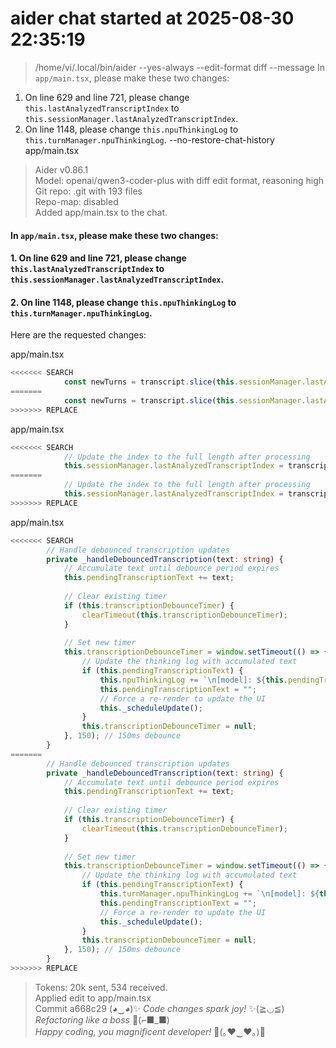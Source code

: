 
# aider chat started at 2025-08-30 22:35:19

> /home/vi/.local/bin/aider --yes-always --edit-format diff --message In `app/main.tsx`, please make these two changes:

1.  On line 629 and line 721, please change `this.lastAnalyzedTranscriptIndex` to `this.sessionManager.lastAnalyzedTranscriptIndex`.
2.  On line 1148, please change `this.npuThinkingLog` to `this.turnManager.npuThinkingLog`. --no-restore-chat-history app/main.tsx  
> Aider v0.86.1  
> Model: openai/qwen3-coder-plus with diff edit format, reasoning high  
> Git repo: .git with 193 files  
> Repo-map: disabled  
> Added app/main.tsx to the chat.  

#### In `app/main.tsx`, please make these two changes:  
####   
#### 1.  On line 629 and line 721, please change `this.lastAnalyzedTranscriptIndex` to `this.sessionManager.lastAnalyzedTranscriptIndex`.  
#### 2.  On line 1148, please change `this.npuThinkingLog` to `this.turnManager.npuThinkingLog`.  

Here are the requested changes:

app/main.tsx
```typescript
<<<<<<< SEARCH
			const newTurns = transcript.slice(this.sessionManager.lastAnalyzedTranscriptIndex);
=======
			const newTurns = transcript.slice(this.sessionManager.lastAnalyzedTranscriptIndex);
>>>>>>> REPLACE
```

app/main.tsx
```typescript
<<<<<<< SEARCH
			// Update the index to the full length after processing
			this.sessionManager.lastAnalyzedTranscriptIndex = transcript.length;
=======
			// Update the index to the full length after processing
			this.sessionManager.lastAnalyzedTranscriptIndex = transcript.length;
>>>>>>> REPLACE
```

app/main.tsx
```typescript
<<<<<<< SEARCH
		// Handle debounced transcription updates
		private _handleDebouncedTranscription(text: string) {
			// Accumulate text until debounce period expires
			this.pendingTranscriptionText += text;
			
			// Clear existing timer
			if (this.transcriptionDebounceTimer) {
				clearTimeout(this.transcriptionDebounceTimer);
			}
			
			// Set new timer
			this.transcriptionDebounceTimer = window.setTimeout(() => {
				// Update the thinking log with accumulated text
				if (this.pendingTranscriptionText) {
					this.npuThinkingLog += `\n[model]: ${this.pendingTranscriptionText}`;
					this.pendingTranscriptionText = "";
					// Force a re-render to update the UI
					this._scheduleUpdate();
				}
				this.transcriptionDebounceTimer = null;
			}, 150); // 150ms debounce
		}
=======
		// Handle debounced transcription updates
		private _handleDebouncedTranscription(text: string) {
			// Accumulate text until debounce period expires
			this.pendingTranscriptionText += text;
			
			// Clear existing timer
			if (this.transcriptionDebounceTimer) {
				clearTimeout(this.transcriptionDebounceTimer);
			}
			
			// Set new timer
			this.transcriptionDebounceTimer = window.setTimeout(() => {
				// Update the thinking log with accumulated text
				if (this.pendingTranscriptionText) {
					this.turnManager.npuThinkingLog += `\n[model]: ${this.pendingTranscriptionText}`;
					this.pendingTranscriptionText = "";
					// Force a re-render to update the UI
					this._scheduleUpdate();
				}
				this.transcriptionDebounceTimer = null;
			}, 150); // 150ms debounce
		}
>>>>>>> REPLACE
```

> Tokens: 20k sent, 534 received.  
> Applied edit to app/main.tsx  
> Commit a668c29 (◕‿◕)✨ *Code changes spark joy!* ✨(≧◡≦)  
*Refactoring like a boss* 💪(⌐■_■)  
*Happy coding, you magnificent developer!* 🌟(｡♥‿♥｡)🌟  

